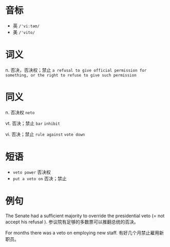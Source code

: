 # 音标

- 英 `/'viːtəʊ/`
- 美 `/'vito/`

# 词义

n. 否决，否决权；禁止
`a refusal to give official permission for something, or the right to refuse to give such permission`

# 同义

n. 否决权
`neto`

vt. 否决；禁止
`bar` `inhibit`

vi. 否决；禁止
`rule against` `vote down`

# 短语

- `veto power` 否决权
- `put a veto on` 否决；禁止

# 例句

The Senate had a sufficient majority to override the presidential veto (= not accept his refusal ).
参议院有足够的多数票可以推翻总统的否决。

For months there was a veto on employing new staff.
有好几个月禁止雇用新职员。


